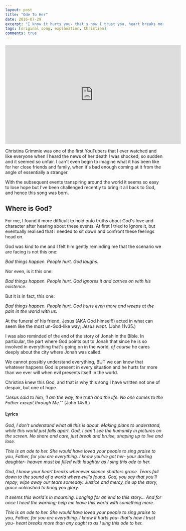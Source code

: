 ```yaml
---
layout: post
title: "Ode To Her"
date: 2016-07-29
excerpt: "I know it hurts you- that's how I trust you, heart breaks more than any ought to as I sing this ode to her."
tags: [original song, explanation, Christian]
comments: true
---
```


<iframe width="560" height="315" src="https://www.youtube.com/embed/t8vr7fBsXWQ" frameborder="0" allowfullscreen></iframe>

Christina Grimmie was one of the first YouTubers that I ever watched and like everyone when I heard the news of her death I was shocked; so sudden and it seemed so unfair. I can't even begin to imagine what it has been like for her close friends and family, when it's bad enough coming at it from the angle of essentially a stranger.

With the subsequent events transpiring around the world it seems so easy to lose hope but I've been challenged recently to bring it all back to God, and hence this song was born.

## Where is God?

For me, I found it more difficult to hold onto truths about God's love and character after hearing about these events. At first I tried to ignore it, but eventually realised that I needed to sit down and confront these feelings head on.

God was kind to me and I felt him gently reminding me that the scenario we are facing is not this one:

*Bad things happen. People hurt. God laughs.*

Nor even, is it this one:

*Bad things happen. People hurt. God ignores it and carries on with his existence.*

But it is in fact, this one:

*Bad things happen. People hurt. God hurts even more and weeps at the pain in the world with us.*

At the funeral of his friend, Jesus (AKA God himself!) acted in what can seem like the most un-God-like way; *Jesus wept.* (John 11v35.)

I was also reminded of the end of the story of Jonah in the Bible. In particular, the part where God points out to Jonah that since he is so involved in everything that's going on in the world, *of course* he cares deeply about the city where Jonah was called.

We cannot possibly understand everything, BUT we can know that whatever happens God is present in every situation and he hurts far more than we ever will when evil presents itself in the world.

Christina knew this God, and that is why this song I have written not one of despair, but one of hope.

*"Jesus said to him, 'I am the way, the truth and the life. No one comes to the Father except through Me.'"* (John 14v6.)

#### Lyrics

*God, I don't understand what all this is about. Making plans to understand, while this world just falls apart. God, I can't see the humanity in pictures on the screen. No share and care, just break and bruise, shaping up to live and lose.*

*This is an ode to her. She would have loved your people to sing praise to you, Father, for you are everything. I know you've got her- your darling daughter- heaven must be filled with laughter as I sing this ode to her.*

*God, I know your heart breaks whenever silence shatters grace. Tears fall down to the sound of a world where evil's found. God, you say that you'll repay; wipe away our tears someday. Justice and mercy, tie up the story, grace unleashed to bring you glory.*

*It seems this world's in mourning. Longing for an end to this story... And for once I heed the warning; help me leave this world with something more.*

*This is an ode to her. She would have loved your people to sing praise to you, Father, for you are everything. I know it hurts you- that's how I trust you- heart breaks more than any ought to as I sing this ode to her.*
